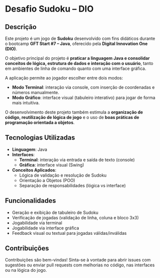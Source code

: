 # Desafio Sudoku – DIO

## Descrição

Este projeto é um jogo de **Sudoku** desenvolvido com fins didáticos durante o bootcamp **GFT Start #7 – Java**, oferecido pela **Digital Innovation One (DIO)**.

O objetivo principal do projeto é **praticar a linguagem Java e consolidar conceitos de lógica, estrutura de dados e interação com o usuário**, tanto em ambientes de linha de comando quanto com uma interface gráfica.

A aplicação permite ao jogador escolher entre dois modos:
- **Modo Terminal**: interação via console, com inserção de coordenadas e números manualmente.
- **Modo Gráfico**: interface visual (tabuleiro interativo) para jogar de forma mais intuitiva.

O desenvolvimento deste projeto também estimula a **organização de código, reutilização de lógica de jogo** e o uso de **boas práticas de programação orientada a objetos**.

## Tecnologias Utilizadas

- **Linguagem**: Java
- **Interfaces**:
  - **Terminal**: interação via entrada e saída de texto (console)
  - **Gráfica**: interface visual (Swing)
- **Conceitos Aplicados**:
  - Lógica de validação e resolução de Sudoku
  - Orientação a Objetos (POO)
  - Separação de responsabilidades (lógica vs interface)

## Funcionalidades

- Geração e exibição de tabuleiro de Sudoku
- Verificação de jogadas (validação de linha, coluna e bloco 3x3)
- Jogabilidade via terminal
- Jogabilidade via interface gráfica
- Feedback visual ou textual para jogadas válidas/inválidas

## Contribuições

Contribuições são bem-vindas! Sinta-se à vontade para abrir issues com sugestões ou enviar pull requests com melhorias no código, nas interfaces ou na lógica do jogo.

